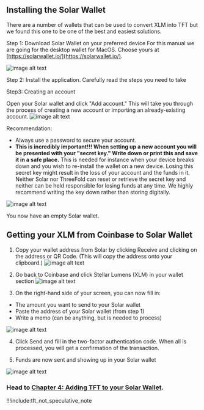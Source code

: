 ## Installing the Solar Wallet
There are a number of wallets that can be used to convert XLM into TFT but we found this one to be one of the best and easiest solutions.

Step 1: Download Solar Wallet on your preferred device
For this manual we are going for the desktop wallet for MacOS. Choose yours at [https://solarwallet.io/](https://solarwallet.io/).

![image alt text](./img/xlm_solar_tft_manual_image_18.png)

Step 2: Install the application. Carefully read the steps you need to take

Step3: Creating an account

Open your Solar wallet and click "Add account." This will take you through the process of creating a new account or importing an already-existing account.
![image alt text](./img/xlm_solar_tft_manual_image_19.png)

Recommendation:
- Always use a password to secure your account.
- **This is incredibly important!!! When setting up a new account you will be presented with your "secret key." Write down or print this and save it in a safe place.** This is needed for instance when your device breaks down and you wish to re-install the wallet on a new device. Losing this secret key might result in the loss of your account and the funds in it. Neither Solar nor ThreeFold can reset or retrieve the secret key and neither can be held responsible for losing funds at any time. We highly recommend writing the key down rather than storing digitally.

![image alt text](./img/xlm_solar_tft_manual_image_20.png)

You now have an empty Solar wallet.

## Getting your XLM from Coinbase to Solar Wallet

1. Copy your wallet address from Solar by clicking Receive and clicking on the address or QR Code. (This will copy the address onto your clipboard.)
![image alt text](./img/xlm_solar_tft_manual_image_21.png)

2. Go back to Coinbase and click Stellar Lumens (XLM) in your wallet section
![image alt text](./img/xlm_solar_tft_manual_image_22.png)

3. On the right-hand side of your screen, you can now fill in:
- The amount you want to send to your Solar wallet
- Paste the address of your Solar wallet (from step 1)
- Write a memo (can be anything, but is needed to process)

![image alt text](./img/xlm_solar_tft_manual_image_23.png)

4. Click Send and fill in the two-factor authentication code. When all is processed, you will get a confirmation of the transaction.

5. Funds are now sent and showing up in your Solar wallet

![image alt text](./img/xlm_solar_tft_manual_image_24.png)

### Head to [Chapter 4: Adding TFT to your Solar Wallet](adding_tft_asset.md).

!!!include:tft_not_speculative_note